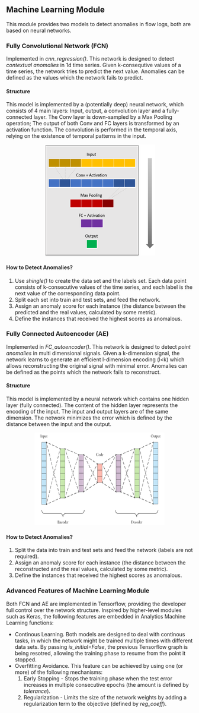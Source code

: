 ## Machine Learning Module
This module provides two models to detect anomalies in flow logs, both are based on neural networks.

### Fully Convolutional Network (FCN)
Implemented in *cnn_regression()*. This network is designed to detect *contextual anomalies* in 1d time series. Given k-consequtive values of a time series, the network tries to predict the next value. Anomalies can be defined as the values which the network fails to predict.

#### Structure
This model is implemented by a (potentially deep) neural network, which consists of 4 main layers: Input, output, a convolution layer 
and a fully-connected layer. The Conv layer is down-sampled by a Max Pooling operation; The output of both Conv and FC layers is transformed by an activation function. The convolution is performed in the temporal axis, relying on the existence of temporal patterns
in the input. 

<p align="center">
  <img width="300" height="300" src="images/structure.png"
</p> 

#### How to Detect Anomalies?
1. Use *shingle()* to create the data set and the labels set. Each data point consists of k-consecutive values of the time series,
and each label is the next value of the corresponding data point.  
2. Split each set into train and test sets, and feed the network.  
3. Assign an anomaly score for each instance (the distance between the predicted and the real values, calculated by some metric).  
4. Define the instances that received the highest scores as anomalous.

### Fully Connected Autoencoder (AE)
Implemented in *FC_autoencoder()*. This network is designed to detect *point anomalies* in multi dimensional signals. Given a k-dimension signal, the network learns to generate an efficient l-dimension encoding (l<k) which allows reconstructing the original signal with minimal error. Anomalies can be defined as the points which the network fails to reconstruct. 

#### Structure
This model is implemented by a neural network which contains one hidden layer (fully connected). The content of the hidden layer represents the encoding of the input. The input and output layers are of the same dimension. The network minimizes the error which is defined by the distance between the input and the output.

<p align="center">
  <img width="350" height="250" src="images/ae.png"
</p> 

#### How to Detect Anomalies? 
1. Split the data into train and test sets and feed the network (labels are not required).  
2. Assign an anomaly score for each instance (the distance between the reconstructed and the real values, calculated by some metric).  
3. Define the instances that received the highest scores as anomalous.

### Advanced Features of Machine Learning Module
Both FCN and AE are implemented in Tensorflow, providing the developer full control over the network structure. 
Inspired by higher-level modules such as Keras, the following features are embedded in Analytics Machine Learning functions:
* Continous Learning. Both models are designed to deal with continous tasks, in which the network might be trained multiple times
with different data sets. By passing *is_initial=False*, the previous Tensorflow graph is being resotred, allowing the training phase
to resume from the point it stopped.
* Overfitting Avoidance. This feature can be achieved by using one (or more) of the following mechanisms:
  1. Early Stopping - Stops the training phase when the test error increases in multiple consecutive epochs (the amount is defined by *tolerance*).
  2. Regularization - Limits the size of the network weights by adding a regularization term to the objective (defined by *reg_coeff*).
